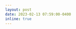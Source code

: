 ```yaml
---
layout: post
date: 2023-02-13 07:59:00-0400
inline: true
---
```

<!-- We have been received 1st Award for Scientific and Technological Advancement, China Gold Association! ✨ 😄 See [here](http://www.cngold.org.cn/news/show-3957.html)! -->
